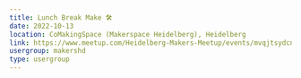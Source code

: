 ```yaml
---
title: Lunch Break Make 🛠️
date: 2022-10-13
location: CoMakingSpace (Makerspace Heidelberg), Heidelberg
link: https://www.meetup.com/Heidelberg-Makers-Meetup/events/mvqjtsydcnbrb/
usergroup: makershd
type: usergroup
---
```

